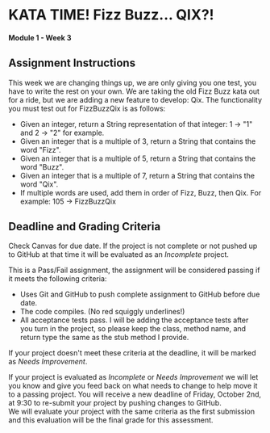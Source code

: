 
# KATA TIME!  Fizz Buzz... QIX?!
#### Module 1 - Week 3

## Assignment Instructions

This week we are changing things up, we are only giving you one test, you have to write the rest on your own.
We are taking the old Fizz Buzz kata out for a ride, but we are adding a new feature to develop: Qix. 
The functionality you must test out for FizzBuzzQix is as follows:
- Given an integer, return a String representation of that integer: 1 -> "1" and 2 -> "2" for example.
- Given an integer that is a multiple of 3, return a String that contains the word "Fizz".
- Given an integer that is a multiple of 5, return a String that contains the word "Buzz".
- Given an integer that is a multiple of 7, return a String that contains the word "Qix".
- If multiple words are used, add them in order of Fizz, Buzz, then Qix. For example: 105 -> FizzBuzzQix

## Deadline and Grading Criteria
Check Canvas for due date. 
If the project is not complete or not pushed up to GitHub at that time it will be evaluated as an _Incomplete_ project.

This is a Pass/Fail assignment, the assignment will be considered passing if it meets the following criteria:
- Uses Git and GitHub to push complete assignment to GitHub before due date.
- The code compiles.  (No red squiggly underlines!)
- All acceptance tests pass.  I will be adding the acceptance tests after you turn in the project, so please keep the class, method name, and return type the same as the stub method I provide.

If your project doesn't meet these criteria at the deadline, it will be marked as _Needs Improvement_.

If your project is evaluated as _Incomplete_ or _Needs Improvement_ we will let you know and give you feed back on what needs to change to help move it to a passing project.
You will receive a new deadline of Friday, October 2nd, at 9:30 to re-submit your project by pushing changes to GitHub.  
We will evaluate your project with the same criteria as the first submission and this evaluation will be the final grade for this assessment.
